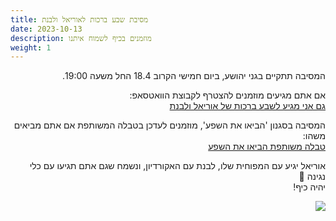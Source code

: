 ```yaml
---
title: מסיבת שבע ברכות לאוריאל ולבנת
date: 2023-10-13
description: מוזמנים בכיף לשמוח איתנו
weight: 1
---
```


<div dir="rtl">

המסיבה תתקיים בגני יהושע, ביום חמישי הקרוב 18.4 החל משעה 19:00.

אם אתם מגיעים מוזמנים להצטרף לקבוצת הוואטסאפ:  
[גם אני מגיע לשבע ברכות של אוריאל ולבנת](https://chat.whatsapp.com/Be4jpQ2skRZ6S9TfiVTnjg)

המסיבה בסגנון 'הביאו את השפע', מוזמנים לעדכן בטבלה המשותפת אם אתם מביאים משהו:  
[טבלה משותפת הביאו את השפע](https://docs.google.com/spreadsheets/d/1pJqc0TaGf33hH0M8VE7Su1kGmFBEQrWJ1um5xoU5zjM/edit?usp=sharing)


אוריאל יגיע עם המפוחית שלו, לבנת עם האקורדיון, ונשמח שגם אתם תגיעו עם כלי נגינה 🙂  
יהיה כיף!


<img class="responsive-image" src="https://i.ibb.co/JkzwB4w/434407934-2696206270566474-9009988706277916422-n.jpg"/>

</div>


